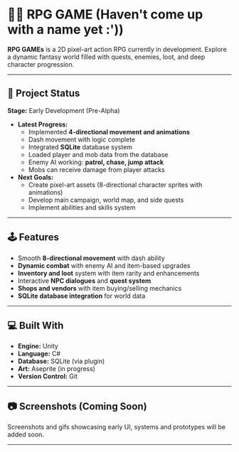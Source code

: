 # 🧝‍♂️ RPG GAME (Haven't come up with a name yet :'))

**RPG GAMEs** is a 2D pixel-art action RPG currently in development. Explore a dynamic fantasy world filled with quests, enemies, loot, and deep character progression.

---

## 🚧 Project Status

**Stage:** Early Development (Pre-Alpha)
- **Latest Progress:**
  - Implemented **4-directional movement and animations**
  - Dash movement with logic complete
  - Integrated **SQLite** database system
  - Loaded player and mob data from the database
  - Enemy AI working: **patrol, chase, jump attack**
  - Mobs can receive damage from player attacks
- **Next Goals:**
  - Create pixel-art assets (8-directional character sprites with animations)
  - Develop main campaign, world map, and side quests
  - Implement abilities and skills system

---

## 🕹️ Features

- Smooth **8-directional movement** with dash ability
- **Dynamic combat** with enemy AI and item-based upgrades
- **Inventory and loot** system with item rarity and enhancements
- Interactive **NPC dialogues** and **quest system**
- **Shops and vendors** with item buying/selling mechanics
- **SQLite database integration** for world data

---

## 💻 Built With

- **Engine:** Unity
- **Language:** C#
- **Database:** SQLite (via plugin)
- **Art:** Aseprite (in progress)
- **Version Control:** Git

---

## 📷 Screenshots (Coming Soon)

Screenshots and gifs showcasing early UI, systems and prototypes will be added soon.

---
